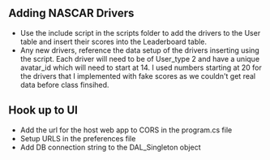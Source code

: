 ## Adding NASCAR Drivers

- Use the include script in the scripts folder to add the drivers to the User table and insert their scores into the Leaderboard table.
- Any new drivers, reference the data setup of the drivers inserting using the script. Each driver will need to be of User_type 2 and have a unique avatar_id which will need to start at 14. I used numbers starting at 20 for the drivers that I implemented with fake scores as we couldn't get real data before class finsihed.

## Hook up to UI

- Add the url for the host web app to CORS in the program.cs file
- Setup URLS in the preferences file
- Add DB connection string to the DAL_Singleton object
